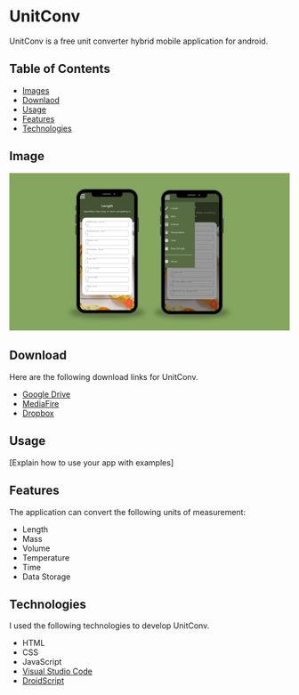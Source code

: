 
# UnitConv
UnitConv is a free unit converter hybrid mobile application for android.

## Table of Contents

- [Images](#images)
- [Downlaod](#download)
- [Usage](#usage)
- [Features](#features)
- [Technologies](#technologies)

## Image

![](UnitConv_DemoImage.png)

## Download

Here are the following download links for UnitConv.

- [Google Drive](https://drive.google.com/file/d/18o41YBrojBbTMN1ryRs7Cgvos-1yPdPP/view?usp=drive_link)
- [MediaFire](https://www.mediafire.com/file/vpnsimteqd2dwjm/UnitConv.apk/file)
- [Dropbox](https://www.dropbox.com/scl/fi/ahmt228yrqhdlzjoptz8b/UnitConv.apk?rlkey=xskgd630vmzels8fjqwceztlu&dl=0)

## Usage

[Explain how to use your app with examples]

## Features

The application can convert the following units of measurement:

- Length
- Mass
- Volume
- Temperature
- Time
- Data Storage

## Technologies

I used the following technologies to develop UnitConv.

- HTML
- CSS
- JavaScript
- [Visual Studio Code](https://code.visualstudio.com/)
- [DroidScript](https://droidscript.org/#)
